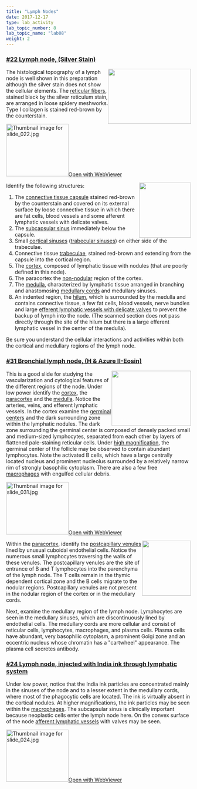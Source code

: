 ```yaml
---
title: "Lymph Nodes"
date: 2017-12-17
type: lab_activity
lab_topic_number: 8
lab_topic_name: "lab08"
weight: 2
---
```

<div class="entrybody">
						<h3><u>#22 Lymph node, (Silver Stain)</u></h3>

<p><img src="/assets/images/22%20Lymph%20node%20-%20vessel%20with%20valve.jpg" style="width:226px; height:150px; float:right;">The histological topography of a lymph node is well shown in this preparation although the silver stain does not show the cellular elements.  The <u>reticular fibers</u>, stained black by the silver reticulum stain, are arranged in loose spidery meshworks. Type I collagen is stained red-brown by the counterstain. </p>

<div class="thumbnail"> <a href="http://virtualslides.cumc.columbia.edu/22.svs/view.apml?" target="_blank"><img alt="Thumbnail image for slide_022.jpg" src="/assets/images/slide_022-thumb-170x143-1443.jpg" width="170" height="143" class="mt-image-left"></a><a href="http://virtualslides.cumc.columbia.edu/22.svs/view.apml?" target="_blank">Open with WebViewer</a></div>

<p><img src="/assets/images/22%20lymph%20node%20-%20trabeculae.jpg" style="width:141px; height:150px; float:right;">Identify the following structures: </p>


<ol>
<li>The <u>connective tissue capsule</u> stained red-brown by the counterstain and covered on its external surface by loose connective tissue in which there are fat cells, blood vessels and some afferent lymphatic vessels with delicate valves.</li>
<li>The <u>subcapsular sinus</u> immediately below the capsule.</li>
<li>Small <u>cortical sinuses</u> (<u>trabecular sinuses</u>) on either side of the trabeculae.</li>
<li>Connective tissue <u>trabeculae</u>, stained red-brown and extending from the capsule into the cortical region.</li>
<li>The <u>cortex</u>, composed of lymphatic tissue with nodules (that are poorly defined in this node). </li>
<li>The paracortex the <u>non-nodular</u> region of the cortex. </li>
<li>The <u>medulla</u>, characterized by lymphatic tissue arranged in branching and anastomosing <u>medullary cords</u> and medullary sinuses.</li>
<li>An indented region, the <u>hilum</u>, which is surrounded by the medulla and contains connective tissue, a few fat cells, blood vessels, nerve bundles and large <u>efferent lymphatic vessels with delicate valves</u> to prevent the backup of lymph into the node. (The scanned section does not pass directly through the site of the hilum but there is a large efferent lymphatic vessel in the center of the medulla).</li>
</ol>



<p>Be sure you understand the cellular interactions and activities within both the cortical and medullary regions of the lymph node.</p>

<h3><u>#31 Bronchial lymph node, (H &amp; Azure II-Eosin)</u></h3>

<p><img src="/assets/images/31%20bronchial%20lymph%20node%20-%20germinal%20center.jpg" style="width:216px; height:150px; float:right;">This is a good slide for studying the vascularization and cytological features of the different regions of the node. Under low power identify the <u>cortex</u>, the <u>paracortex</u> and the <u>medulla</u>. Notice the arteries, veins, and efferent lymphatic vessels. In the cortex examine the <u>germinal centers</u> and the dark surrounding zone within the lymphatic nodules. The dark zone surrounding the germinal center is composed of densely packed small and medium-sized lymphocytes, separated from each other by layers of flattened pale-staining reticular cells. Under <u>high magnification</u>, the germinal center of the follicle may be observed to contain abundant lymphocytes. Note the activated B cells, which have a large centrally located nucleus and prominent nucleolus surrounded by a relatively narrow rim of strongly basophilic cytoplasm. There are also a few free <u>macrophages</u> with engulfed cellular debris. </p>

<div class="thumbnail"> <a href="http://virtualslides.cumc.columbia.edu/31.svs/view.apml?" target="_blank"><img alt="Thumbnail image for slide_031.jpg" src="/assets/images/slide_031-thumb-170x143-1461.jpg" width="170" height="143" class="mt-image-left"></a><a href="http://virtualslides.cumc.columbia.edu/31.svs/view.apml?" target="_blank">Open with WebViewer</a></div>

<p><img src="/assets/images/31%20bronchial%20lymph%20node%20-%20post%20capillary%20venule.jpg" style="width:133px; height:150px; float:right;">Within the <u>paracortex</u>, identify the <u>postcapillary venules</u> lined by unusual cuboidal endothelial cells. Notice the numerous small lymphocytes traversing the walls of these venules. The postcapillary venules are the site of entrance of B and T lymphocytes into the parenchyma of the lymph node. The T cells remain in the thymic dependent cortical zone and the B cells migrate to the nodular regions.  Postcapillary venules are not present in the nodular region of the cortex or in the medullary cords.</p>

<p>Next, examine the medullary region of the lymph node. Lymphocytes are seen in the medullary sinuses, which are discontinuously lined by endothelial cells. The medullary cords are more cellular and consist of reticular cells, lymphocytes, macrophages, and plasma cells. Plasma cells have abundant, very basophilic cytoplasm, a prominent Golgi zone and an eccentric nucleus whose chromatin has a "cartwheel" appearance. The plasma cell secretes antibody.</p>

<h3><u>#24 Lymph node, injected with India ink through lymphatic system</u></h3>

<p>Under low power, notice that the India ink particles are concentrated mainly in the sinuses of the node and to a lesser extent in the medullary cords, where most of the phagocytic cells are located. The ink is virtually absent in the cortical nodules. At higher magnifications, the ink particles may be seen within the <u>macrophages</u>. The subcapsular sinus is clinically important because neoplastic cells enter the lymph node here. On the convex surface of the node <u>afferent lymphatic vessels</u> with valves may be seen.</p>

<div class="thumbnail"> <a href="http://virtualslides.cumc.columbia.edu/24.svs/view.apml?" target="_blank"><img alt="Thumbnail image for slide_024.jpg" src="/assets_c/2009/07/slide_024-thumb-170x142-1446.jpg" width="170" height="142" class="mt-image-left"></a><a href="http://virtualslides.cumc.columbia.edu/24.svs/view.apml?" target="_blank">Open with WebViewer</a></div>
						
						
</div>
